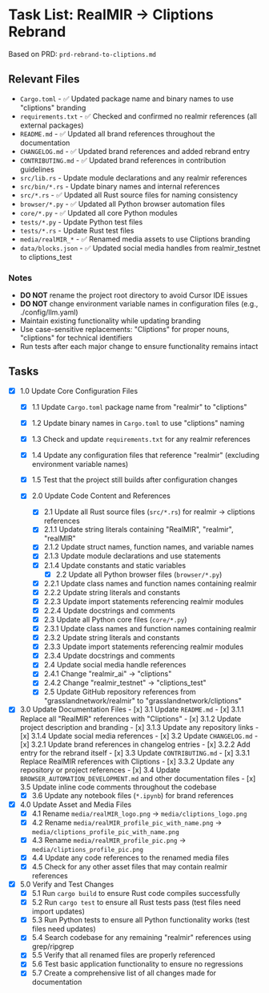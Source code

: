 # Task List: RealMIR → Cliptions Rebrand

Based on PRD: `prd-rebrand-to-cliptions.md`

## Relevant Files

- `Cargo.toml` - ✅ Updated package name and binary names to use "cliptions" branding
- `requirements.txt` - ✅ Checked and confirmed no realmir references (all external packages)
- `README.md` - ✅ Updated all brand references throughout the documentation
- `CHANGELOG.md` - ✅ Updated brand references and added rebrand entry
- `CONTRIBUTING.md` - ✅ Updated brand references in contribution guidelines
- `src/lib.rs` - Update module declarations and any realmir references
- `src/bin/*.rs` - Update binary names and internal references
- `src/*.rs` - ✅ Updated all Rust source files for naming consistency
- `browser/*.py` - ✅ Updated all Python browser automation files
- `core/*.py` - ✅ Updated all core Python modules
- `tests/*.py` - Update Python test files
- `tests/*.rs` - Update Rust test files
- `media/realMIR_*` - ✅ Renamed media assets to use Cliptions branding
- `data/blocks.json` - ✅ Updated social media handles from realmir_testnet to cliptions_test

### Notes

- **DO NOT** rename the project root directory to avoid Cursor IDE issues
- **DO NOT** change environment variable names in configuration files (e.g., ./config/llm.yaml)
- Maintain existing functionality while updating branding
- Use case-sensitive replacements: "Cliptions" for proper nouns, "cliptions" for technical identifiers
- Run tests after each major change to ensure functionality remains intact

## Tasks

- [x] 1.0 Update Core Configuration Files
  - [x] 1.1 Update `Cargo.toml` package name from "realmir" to "cliptions"
  - [x] 1.2 Update binary names in `Cargo.toml` to use "cliptions" naming
  - [x] 1.3 Check and update `requirements.txt` for any realmir references
  - [x] 1.4 Update any configuration files that reference "realmir" (excluding environment variable names)
  - [x] 1.5 Test that the project still builds after configuration changes

  - [x] 2.0 Update Code Content and References
      - [x] 2.1 Update all Rust source files (`src/*.rs`) for realmir → cliptions references
      - [x] 2.1.1 Update string literals containing "RealMIR", "realmir", "realMIR"
      - [x] 2.1.2 Update struct names, function names, and variable names
      - [x] 2.1.3 Update module declarations and use statements
      - [x] 2.1.4 Update constants and static variables
          - [x] 2.2 Update all Python browser files (`browser/*.py`)
      - [x] 2.2.1 Update class names and function names containing realmir
      - [x] 2.2.2 Update string literals and constants
      - [x] 2.2.3 Update import statements referencing realmir modules
      - [x] 2.2.4 Update docstrings and comments
      - [x] 2.3 Update all Python core files (`core/*.py`)
      - [x] 2.3.1 Update class names and function names containing realmir
      - [x] 2.3.2 Update string literals and constants
      - [x] 2.3.3 Update import statements referencing realmir modules
      - [x] 2.3.4 Update docstrings and comments
      - [x] 2.4 Update social media handle references
      - [x] 2.4.1 Change "realmir_ai" → "cliptions"
      - [x] 2.4.2 Change "realmir_testnet" → "cliptions_test"
      - [x] 2.5 Update GitHub repository references from "grasslandnetwork/realmir" to "grasslandnetwork/cliptions"

- [x] 3.0 Update Documentation Files
      - [x] 3.1 Update `README.md`
      - [x] 3.1.1 Replace all "RealMIR" references with "Cliptions"
      - [x] 3.1.2 Update project description and branding
      - [x] 3.1.3 Update any repository links
      - [x] 3.1.4 Update social media references
      - [x] 3.2 Update `CHANGELOG.md`
      - [x] 3.2.1 Update brand references in changelog entries
      - [x] 3.2.2 Add entry for the rebrand itself
      - [x] 3.3 Update `CONTRIBUTING.md`
      - [x] 3.3.1 Replace RealMIR references with Cliptions
      - [x] 3.3.2 Update any repository or project references
      - [x] 3.4 Update `BROWSER_AUTOMATION_DEVELOPMENT.md` and other documentation files
      - [x] 3.5 Update inline code comments throughout the codebase
  - [x] 3.6 Update any notebook files (`*.ipynb`) for brand references

- [x] 4.0 Update Asset and Media Files
  - [x] 4.1 Rename `media/realMIR_logo.png` → `media/cliptions_logo.png`
  - [x] 4.2 Rename `media/realMIR_profile_pic_with_name.png` → `media/cliptions_profile_pic_with_name.png`
  - [x] 4.3 Rename `media/realMIR_profile_pic.png` → `media/cliptions_profile_pic.png`
  - [x] 4.4 Update any code references to the renamed media files
  - [x] 4.5 Check for any other asset files that may contain realmir references

- [x] 5.0 Verify and Test Changes
  - [x] 5.1 Run `cargo build` to ensure Rust code compiles successfully
  - [x] 5.2 Run `cargo test` to ensure all Rust tests pass (test files need import updates)
  - [x] 5.3 Run Python tests to ensure all Python functionality works (test files need updates)
  - [x] 5.4 Search codebase for any remaining "realmir" references using grep/ripgrep
  - [x] 5.5 Verify that all renamed files are properly referenced
  - [x] 5.6 Test basic application functionality to ensure no regressions
  - [x] 5.7 Create a comprehensive list of all changes made for documentation 